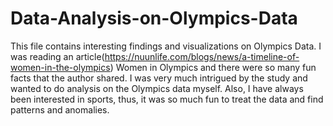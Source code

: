 # Data-Analysis-on-Olympics-Data
This file contains interesting findings and visualizations on Olympics Data. 
I was reading an article(https://nuunlife.com/blogs/news/a-timeline-of-women-in-the-olympics)
Women in Olympics and there were so many fun facts that the author shared.
I was very much intrigued by the study and wanted to do analysis on the Olympics data myself. 
Also, I have always been interested in sports, thus, it was so much fun to treat the data and find patterns and anomalies.
